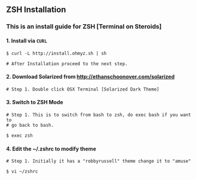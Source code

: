 ## ZSH Installation
### This is an install guide for ZSH [Terminal on Steroids]

#### 1. Install via `CURL`

```
$ curl -L http://install.ohmyz.sh | sh

# After Installation proceed to the next step.
```

#### 2. Download Solarized from http://ethanschoonover.com/solarized

```
# Step 1. Double click OSX Terminal [Solarized Dark Theme]
```

#### 3. Switch to ZSH Mode

```
# Step 1. This is to switch from bash to zsh, do exec bash if you want to
# go back to bash.

$ exec zsh
```

#### 4. Edit the ~/.zshrc to modify theme

```
# Step 1. Initially it has a "robbyrussell" theme change it to "amuse"

$ vi ~/zshrc
```

